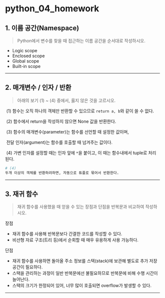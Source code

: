 # python_04_homework



## 1. 이름 공간(Namespace)

> Python에서 변수를 찾을 때 접근하는 이름 공간을 순서대로 작성하시오.

- Logic scope
- Enclosed scope
- Global scope
- Built-in scope



___

## 2. 매개변수 / 인자 / 반환

> 아래의 보기 (1) ~ (4) 중에서, 옳지 않은 것을 고르시오.

​	(1) 함수는 오직 하나의 객체만 반환할 수 있으므로 `return a, b`와 같이 쓸 수 없다.

​	(2) 함수에서 return을 작성하지 않으면 None 값을 반환한다.

​	(3) 함수의 매개변수(parameter)는 함수를 선언할 때 설정한 값이며,

​		전달 인자(argument)는 함수를 호출할 때 넘겨주는 값이다.

​	(4) 가변 인자를 설정할 때는 인자 앞에 `*`을 붙이고, 이 때는 함수내에서 tuple로 처리된다.



```python
# (4)
두개 이상의 객체를 반환하려하면, 자동으로 튜플로 묶어서 반환한다.
```



___

## 3. 재귀 함수

> 재귀 함수를 사용했을 때 얻을 수 있는 장점과 단점을 반복문과 비교하여 작성하시오.



장점

- 재귀 함수를 사용해 반복문보다 간결한 코드를 작성할 수 있다.
- 비선형 자료 구조(트리 등)에서 순회할 때 매우 유용하게 사용 가능하다.

단점

- 재귀 함수를 사용하면 돌아올 주소 정보를 스택(stack)에 보관해 별도로 추가 저장 공간이 필요하다.
- 스택을 관리하는 과정이 일반 반복문에선 불필요하므로 반복문에 비해 수행 시간이 늘어난다.
- 스택의 크기가 한정되어 있어, 너무 많이 호출되면 overflow가 발생할 수 있다.



___

